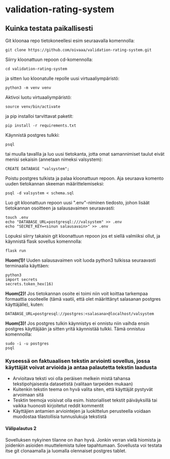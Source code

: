 # validation-rating-system

## Kuinka testata paikallisesti

Git kloonaa repo tietokoneellesi esim seuraavalla komennolla:

    git clone https://github.com/oivaaa/validation-rating-system.git

Siirry kloonattuun repoon cd-komennolla:

    cd validation-rating-system

ja sitten luo kloonatulle repolle uusi virtuaaliympäristö:

    python3 -m venv venv

Aktivoi luotu virtuaaliympäristö:

    source venv/bin/activate

ja pip installoi tarvittavat paketit:

    pip install -r requirements.txt

Käynnistä postgres tulkki:
    
    psql

tai muulla tavallla ja 
luo uusi tietokanta, jotta omat samannimiset taulut eivät menisi sekaisin (annetaan nimeksi valsystem):

    CREATE DATABASE "valsystem";

Poistu postgres tulkista ja palaa kloonattuun repoon. Aja seuraava komento uuden tietokannan skeeman määrittelemiseksi:

    psql -d valsystem < schema.sql


Luo git kloonattuun repoon uusi ".env"-niminen tiedosto, johon lisäät tietokannan osoitteen ja salausavaimen seuraavasti:

    touch .env
    echo "DATABASE_URL=postgresql:///valsystem" >> .env
    echo "SECRET_KEY=<sinun salausavain>" >> .env 
    
Lopuksi siirry takaisin git kloonattuun repoon jos et siellä valmiiksi ollut, ja käynnistä flask sovellus komennolla:

    flask run


**Huom(1)!** Uuden salausavaimen voit luoda python3 tulkissa seuraavasti terminaalia käyttäen:

    python3
    import secrets
    secrets.token_hex(16)

**Huom(2)!** Jos tietokannan osoite ei toimi niin voit koittaa tarkempaa formaattia osoiteelle (tämä vaatii, että olet määrittänyt salasanan postgres käyttäjälle), kuten:

    DATABASE_URL=postgresql://postgres:<salasana>@localhost/valsystem

**Huom(3)!** Jos postgres tulkin käynnistys ei onnistu niin vaihda ensin postgres käyttäjään ja sitten yritä käynnistää tulkki. Tämä onnistuu komennoilla:

    sudo -i -u postgres
    psql




### Kyseessä on faktuaalisen tekstin arviointi sovellus, jossa käyttäjät voivat arvioida ja antaa palautetta tekstin laadusta
* Arvioitava teksti voi olla peräisen melkein mistä tahansa tekstipohjaisesta datasetistä (valitaan tarpeiden mukaan)
* Kuitenkin tekstin teema on hyvä valita siten, että käyttäjät pystyvät arvoimaan sitä
* Tesktin teemoja voisivat olla esim. historialliset tekstit päiväyksillä tai vaikka huonosti kirjoitetut reddit kommentit
* Käyttäjien antamien arviointejen ja luokittelun perusteella voidaan muodostaa tilastollisia tunnuslukuja tekstistä

#### Välipalautus 2

Sovelluksen nykyinen tilanne on ihan hyvä. Jonkin verran vielä hiomista ja joidenkin asioiden muuttelemista tulee tapahtumaan. Sovellusta voi testata itse git clonaamalla ja luomalla olennaiset postgres tablet.  
